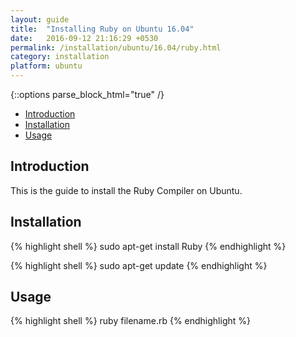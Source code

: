 ```yaml
---
layout: guide
title:  "Installing Ruby on Ubuntu 16.04"
date:   2016-09-12 21:16:29 +0530
permalink: /installation/ubuntu/16.04/ruby.html
category: installation
platform: ubuntu
---
```


{::options parse_block_html="true" /}

* [Introduction](#introduction)
* [Installation](#installation)
* [Usage](#usage)

<section class="wrapper">



## Introduction
This is the guide to install the Ruby Compiler on Ubuntu. 
## Installation

{% highlight shell %}
sudo apt-get install Ruby
{% endhighlight %}

{% highlight shell %}
sudo apt-get update
{% endhighlight %}

## Usage

{% highlight shell %}
ruby filename.rb
{% endhighlight %}

</section>
